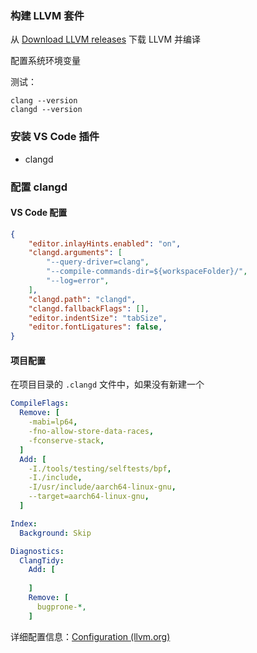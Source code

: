 ### 构建 LLVM 套件

从 [Download LLVM releases](https://releases.llvm.org/) 下载 LLVM 并编译

配置系统环境变量

测试：

```
clang --version
clangd --version
```

### 安装 VS Code 插件

- clangd

### 配置 clangd

#### VS Code 配置

```json
{
    "editor.inlayHints.enabled": "on",
    "clangd.arguments": [
        "--query-driver=clang",
        "--compile-commands-dir=${workspaceFolder}/",
        "--log=error",
    ],
    "clangd.path": "clangd",
    "clangd.fallbackFlags": [],
    "editor.indentSize": "tabSize",
    "editor.fontLigatures": false,
}
```

#### 项目配置

在项目目录的 `.clangd` 文件中，如果没有新建一个

```yaml
CompileFlags:
  Remove: [
    -mabi=lp64,
    -fno-allow-store-data-races,
    -fconserve-stack,
  ]
  Add: [
    -I./tools/testing/selftests/bpf,
    -I./include,
    -I/usr/include/aarch64-linux-gnu,
    --target=aarch64-linux-gnu,
  ]

Index:
  Background: Skip

Diagnostics:
  ClangTidy:
    Add: [
      
    ]
    Remove: [
      bugprone-*,
    ]
```

详细配置信息：[Configuration (llvm.org)](https://clangd.llvm.org/config)